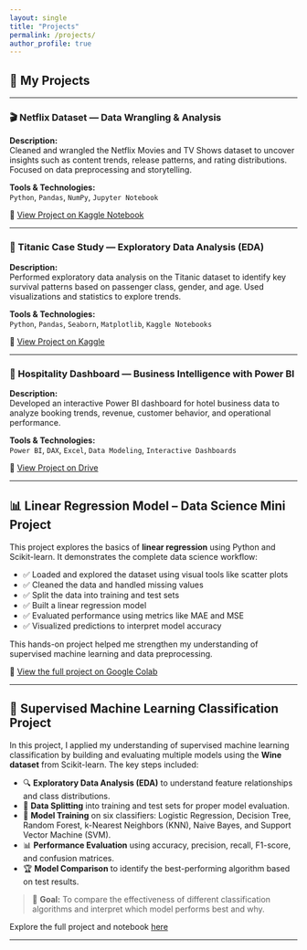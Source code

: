 ```yaml
---
layout: single
title: "Projects"
permalink: /projects/
author_profile: true
---
```


## 🚀 My Projects

---

### 🎬 Netflix Dataset — Data Wrangling & Analysis 
<!-- ![Netflix Project](assets/images/netflix.jpeg)-->
**Description:**  
Cleaned and wrangled the Netflix Movies and TV Shows dataset to uncover insights such as content trends, release patterns, and rating distributions. Focused on data preprocessing and storytelling.

**Tools & Technologies:**  
`Python`, `Pandas`, `NumPy`, `Jupyter Notebook`

🔗 [View Project on Kaggle Notebook](https://www.kaggle.com/code/jedidahwavinya/netflix-figures)

---

### 🚢 Titanic Case Study — Exploratory Data Analysis (EDA)
<!-- ![Titanic EDA](assets/images/titanic.jpeg)-->
**Description:**  
Performed exploratory data analysis on the Titanic dataset to identify key survival patterns based on passenger class, gender, and age. Used visualizations and statistics to explore trends.

**Tools & Technologies:**  
`Python`, `Pandas`, `Seaborn`, `Matplotlib`, `Kaggle Notebooks`

🔗 [View Project on Kaggle](https://www.kaggle.com/code/jedidahwavinya/titanic-case-studyeda)

---

### 🏨 Hospitality Dashboard — Business Intelligence with Power BI
<!-- ![Power BI Dashboard](assets/images/hotels.jpeg)-->
**Description:**  
Developed an interactive Power BI dashboard for hotel business data to analyze booking trends, revenue, customer behavior, and operational performance.

**Tools & Technologies:**  
`Power BI`, `DAX`, `Excel`, `Data Modeling`, `Interactive Dashboards`

🔗 [View Project on Drive](https://drive.google.com/file/d/1U7hRPGJVLRrHJ1Wx5tkd4o9P5e1FIXva/view?usp=sharing)

---
## 📊 Linear Regression Model – Data Science Mini Project

This project explores the basics of **linear regression** using Python and Scikit-learn. It demonstrates the complete data science workflow:

- ✅ Loaded and explored the dataset using visual tools like scatter plots  
- ✅ Cleaned the data and handled missing values  
- ✅ Split the data into training and test sets  
- ✅ Built a linear regression model  
- ✅ Evaluated performance using metrics like MAE and MSE  
- ✅ Visualized predictions to interpret model accuracy

This hands-on project helped me strengthen my understanding of supervised machine learning and data preprocessing.

🔗 [View the full project on Google Colab](https://colab.research.google.com/drive/11NbsIoB2ro_nXrwWt6RF2ACv-FZ8aPml?usp=sharing)

---
## 🧠 Supervised Machine Learning Classification Project

In this project, I applied my understanding of supervised machine learning classification by building and evaluating multiple models using the **Wine dataset** from Scikit-learn. The key steps included:

- 🔍 **Exploratory Data Analysis (EDA)** to understand feature relationships and class distributions.
- 🧪 **Data Splitting** into training and test sets for proper model evaluation.
- 🤖 **Model Training** on six classifiers: Logistic Regression, Decision Tree, Random Forest, k-Nearest Neighbors (KNN), Naive Bayes, and Support Vector Machine (SVM).
- 📊 **Performance Evaluation** using accuracy, precision, recall, F1-score, and confusion matrices.
- 🏆 **Model Comparison** to identify the best-performing algorithm based on test results.

> 📌 **Goal:** To compare the effectiveness of different classification algorithms and interpret which model performs best and why.

Explore the full project and notebook [here](https://colab.research.google.com/drive/1MW8CyaOXY-e2IAqLv1cNeHTXcB3DmLNS?usp=sharing)

---
